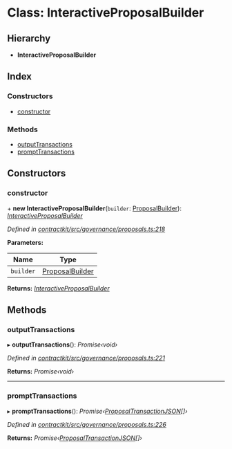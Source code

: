 # Class: InteractiveProposalBuilder

## Hierarchy

* **InteractiveProposalBuilder**

## Index

### Constructors

* [constructor](_governance_proposals_.interactiveproposalbuilder.md#constructor)

### Methods

* [outputTransactions](_governance_proposals_.interactiveproposalbuilder.md#outputtransactions)
* [promptTransactions](_governance_proposals_.interactiveproposalbuilder.md#prompttransactions)

## Constructors

###  constructor

\+ **new InteractiveProposalBuilder**(`builder`: [ProposalBuilder](_governance_proposals_.proposalbuilder.md)): *[InteractiveProposalBuilder](_governance_proposals_.interactiveproposalbuilder.md)*

*Defined in [contractkit/src/governance/proposals.ts:218](https://github.com/celo-org/celo-monorepo/blob/master/packages/contractkit/src/governance/proposals.ts#L218)*

**Parameters:**

Name | Type |
------ | ------ |
`builder` | [ProposalBuilder](_governance_proposals_.proposalbuilder.md) |

**Returns:** *[InteractiveProposalBuilder](_governance_proposals_.interactiveproposalbuilder.md)*

## Methods

###  outputTransactions

▸ **outputTransactions**(): *Promise‹void›*

*Defined in [contractkit/src/governance/proposals.ts:221](https://github.com/celo-org/celo-monorepo/blob/master/packages/contractkit/src/governance/proposals.ts#L221)*

**Returns:** *Promise‹void›*

___

###  promptTransactions

▸ **promptTransactions**(): *Promise‹[ProposalTransactionJSON](../interfaces/_governance_proposals_.proposaltransactionjson.md)[]›*

*Defined in [contractkit/src/governance/proposals.ts:226](https://github.com/celo-org/celo-monorepo/blob/master/packages/contractkit/src/governance/proposals.ts#L226)*

**Returns:** *Promise‹[ProposalTransactionJSON](../interfaces/_governance_proposals_.proposaltransactionjson.md)[]›*
